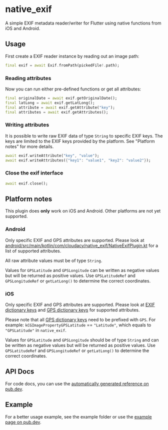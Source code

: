 # native_exif

A simple EXIF metadata reader/writer for Flutter using native functions from iOS and Android.

## Usage

First create a EXIF reader instance by reading out an image path:

```dart
final exif = await Exif.fromPath(pickedFile!.path);
```

### Reading attributes

Now you can run either pre-defined functions or get all attributes:

```dart
final originalDate = await exif.getOriginalDate();
final latLong = await exif.getLatLong();
final attribute = await exif.getAttribute("key");
final attributes = await exif.getAttributes();
```

### Writing attributes

It is possible to write raw EXIF data of type `String` to specific EXIF keys.
The keys are limited to the EXIF keys provided by the platform. See "Platform notes" for more details.

```dart
await exif.writeAttribute("key", "value");
await exif.writeAttributes({"key1": "value1", "key2": "value2"});
```

### Close the exif interface

```dart
await exif.close();
```

## Platform notes

This plugin does **only** work on iOS and Android. Other platforms are not yet supported.

### Android

Only specific EXIF and GPS attributes are supported. Please look at [android/src/main/kotlin/com/cloudacy/native_exif/NativeExifPlugin.kt](https://github.com/cloudacy/native_exif/blob/main/android/src/main/kotlin/com/cloudacy/native_exif/NativeExifPlugin.kt) for a list of supported attributes.

All raw attribute values must be of type `String`.

Values for `GPSLatitude` and `GPSLongitude` can be written as negative values but will be returned as positive values. Use `GPSLatitudeRef` and `GPSLongitudeRef` or `getLatLong()` to determine the correct coordinates.

### iOS

Only specific EXIF and GPS attributes are supported. Please look at [EXIF dictionary keys](https://developer.apple.com/documentation/imageio/exif_dictionary_keys) and [GPS dictionary keys](https://developer.apple.com/documentation/imageio/gps_dictionary_keys) for supported attributes.

Please note that all [GPS dictionary keys](https://developer.apple.com/documentation/imageio/gps_dictionary_keys) need to be prefixed with `GPS`.
For example: `kCGImagePropertyGPSLatitude` == `"Latitude"`, which equals to `"GPSLatitude"` in `native_exif`.

Values for `GPSLatitude` and `GPSLongitude` should be of type `String` and can be written as negative values but will be returned as positive values. Use `GPSLatitudeRef` and `GPSLongitudeRef` or `getLatLong()` to determine the correct coordinates.

## API Docs

For code docs, you can use the [automatically generated reference on pub.dev](https://pub.dev/documentation/native_exif/latest/).

## Example

For a better usage example, see the example folder or use the [example page on pub.dev](https://pub.dev/packages/native_exif/example).
